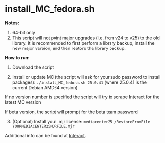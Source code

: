 # install_MC_fedora.sh

**Notes:**
1. 64-bit only
2. This script will not point major upgrades (i.e. from v24 to v25) to the old library. It is recommended to first perform a library backup, install the new major version, and then restore the library backup.

**How to run:**

1. Download the script

2. Install or update MC (the script will ask for your sudo password to install packages):
`./install_MC_fedora.sh 25.0.41` (where 25.0.41 is the current Debian AMD64 version)

If no version number is specified the script will try to scrape Interact for the latest MC version

If beta version, the script will prompt for the beta team password

3. (Optional) Install your .mjr license:
  `mediacenter25 /RestoreFromFile YOURMEDIACENTER25MJRFILE.mjr`



Additional info can be found at [Interact](https://yabb.jriver.com/interact/index.php/topic,119981.0.html).
